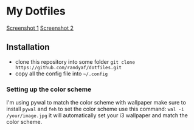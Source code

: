 # My Dotfiles

[Screenshot 1](https://raw.githubusercontent.com/randyaf/dotfiles/master/images/screenshot1.png)
[Screenshot 2](https://raw.githubusercontent.com/randyaf/dotfiles/master/images/screenshot2.png)

## Installation
* clone this repository into some folder
  `git clone https://github.com/randyaf/dotfiles.git`
* copy all the config file into `~/.config`

### Setting up the color scheme
I'm using pywal to match the color scheme with wallpaper
make sure to install `pywal` and `feh`
to set the color scheme use this command:
`wal -i /your/image.jpg`
it will automatically set your i3 wallpaper and match the color scheme.

